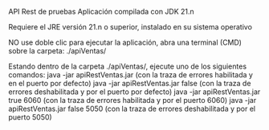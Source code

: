 API Rest de pruebas 
Aplicación compilada con JDK 21.n

Requiere el JRE versión 21.n o superior, instalado en su sistema operativo

NO use doble clic para ejecutar la aplicación, abra una terminal (CMD) sobre la carpeta:
   ./apiVentas/

Estando dentro de la carpeta ./apiVentas/, ejecute uno de los siguientes comandos:
   java -jar apiRestVentas.jar (con la traza de errores habilitada y en el puerto por defecto)
   java -jar apiRestVentas.jar false (con la traza de errores deshabilitada y por el puerto por defecto)
   java -jar apiRestVentas.jar true 6060 (con la traza de errores habilitada y por el puerto 6060)
   java -jar apiRestVentas.jar false 5050 (con la traza de errores deshabilitada y por el puerto 5050)

